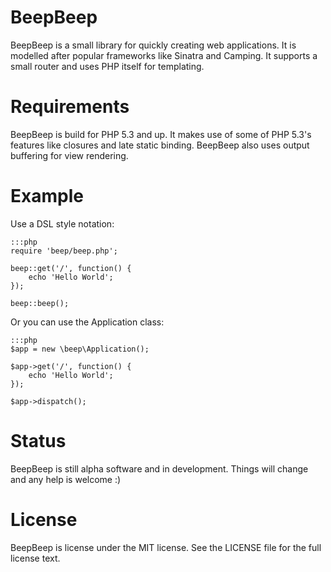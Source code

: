 # BeepBeep

BeepBeep is a small library for quickly creating web applications. It is modelled after popular frameworks like Sinatra and Camping. It supports a small router and uses PHP itself for templating.

# Requirements

BeepBeep is build for PHP 5.3 and up. It makes use of some of PHP 5.3's features like closures and late static binding. BeepBeep also uses output buffering for view rendering.

# Example

Use a DSL style notation:

    :::php
    require 'beep/beep.php';
    
    beep::get('/', function() {
        echo 'Hello World';
    });
    
    beep::beep();

Or you can use the Application class:
    
    :::php
    $app = new \beep\Application();
    
    $app->get('/', function() {
        echo 'Hello World';
    });
    
    $app->dispatch();

# Status

BeepBeep is still alpha software and in development. Things will change and any help is welcome :)

# License

BeepBeep is license under the MIT license. See the LICENSE file for the full license text.